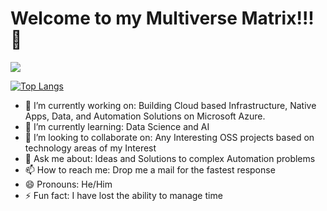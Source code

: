 # Welcome to my Multiverse Matrix!!! 👋

<img src="https://github-readme-stats.vercel.app/api?username=bahreex&show_icons=true&theme=dark" /> 

[![Top Langs](https://github-readme-stats.vercel.app/api/top-langs/?username=bahreex&layout=compact)](https://github.com/bahreex/github-readme-stats)

- 🔭 I’m currently working on: Building Cloud based Infrastructure, Native Apps, Data, and Automation Solutions on Microsoft Azure.
- 🌱 I’m currently learning: Data Science and AI
- 👯 I’m looking to collaborate on: Any Interesting OSS projects based on technology areas of my Interest
- 💬 Ask me about: Ideas and Solutions to complex Automation problems
- 📫 How to reach me: Drop me a mail for the fastest response
- 😄 Pronouns: He/Him
- ⚡ Fun fact: I have lost the ability to manage time

<!--
**bahreex/bahreex** is a ✨ _special_ ✨ repository because its `README.md` (this file) appears on your GitHub profile.

Here are some ideas to get you started:

- 🔭 I’m currently working on ...
- 🌱 I’m currently learning ...
- 👯 I’m looking to collaborate on ...
- 🤔 I’m looking for help with ...
- 💬 Ask me about ...
- 📫 How to reach me: ...
- 😄 Pronouns: ...
- ⚡ Fun fact: ...
-->
